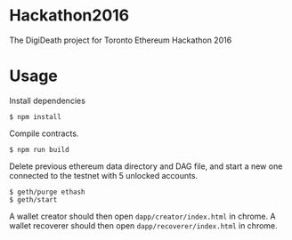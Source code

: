 # Hackathon2016
The DigiDeath project for Toronto Ethereum Hackathon 2016 


# Usage

Install dependencies


```
$ npm install
```

Compile contracts.

```
$ npm run build
```



Delete previous ethereum data directory and DAG file, and start
a new one connected to the testnet with 5 unlocked accounts.


```
$ geth/purge ethash
$ geth/start
```


A wallet creator should then open `dapp/creator/index.html` in chrome.
A wallet recoverer should then open `dapp/recoverer/index.html` in chrome.
